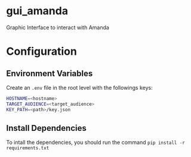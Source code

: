 # gui_amanda
Graphic Interface to interact with Amanda

# Configuration

## Environment Variables
Create an `.env` file in the root level with the followings keys:
```sh
HOSTNAME=<hostname>
TARGET_AUDIENCE=<target_audience>
KEY_PATH=<path>/key.json
```
## Install Dependencies
To intall the dependencies, you should run the command `pip install -r requirements.txt`